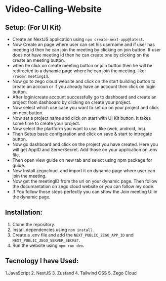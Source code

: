 # Video-Calling-Website

## Setup: (For UI Kit)

- Create an NextJS application using `npx create-next-app@latest`.
- Now Create an page where user can set his username and if user has meeting id then he can join the meeting by clicking on join button. If user does not have meeting id then he can create one by clicking on the create an meeting button.
- when he click on create meeting button or join button then he will be redirected to a dynamic page where he can join the meeting. like: `/room/:meetingId`.
- Now go to zego cloud website and click on the start building button to create an accoun or if you already have an account then click on login button.
- After login/create account successfully go to dashboard and create an project from dashboard by clicking on create your project.
- Now select which use case you want to set up on your project and click on next button.
- Now set a project name and click on start with UI Kit button. It takes some time to create your project.
- Now select the plartform you want to use. like (web, android, ios).
- Then Setup basic configaration and click on save & start to intregate button.
- Now go dashboard and click on the project you have created. Here you will get AppID and ServerSecret. Add those on your application on .env file.
- Then open view guide on new tab and select using npm package for guide.
- Now Install zegocloud. and import it on dynamic page where user can join the meeting.
- Now get the meetingID from the url on your dynamic page. Then follow the documantation on zego cloud website or you can follow my code.
- If You follow those steps perfectly you can show the Join meeting UI in the dynamic page.

## Installation:

1. Clone the repository.
2. Install dependencies using `npm install`.
3. Create a .env file and add the `NEXT_PUBLIC_ZEGO_APP_ID` and `NEXT_PUBLIC_ZEGO_SERVER_SECRET`.
4. Run the website using `npm run dev`.

## Tecnology I have Used:

1.JavaScript 2. NextJS 3. Zustand 4. Tailwind CSS 5. Zego Cloud
